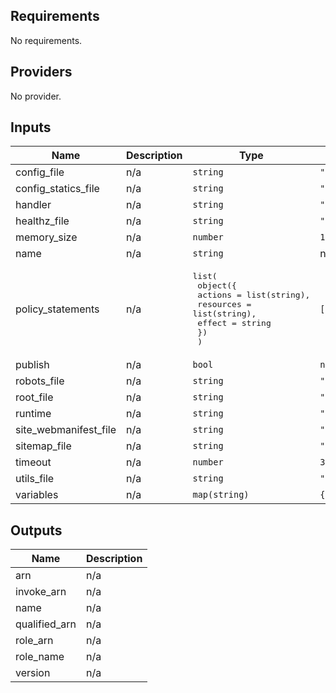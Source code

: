 ## Requirements

No requirements.

## Providers

No provider.

## Inputs

| Name | Description | Type | Default | Required |
|------|-------------|------|---------|:--------:|
| config\_file | n/a | `string` | `""` | no |
| config\_statics\_file | n/a | `string` | `""` | no |
| handler | n/a | `string` | `"index.handler"` | no |
| healthz\_file | n/a | `string` | `""` | no |
| memory\_size | n/a | `number` | `128` | no |
| name | n/a | `string` | n/a | yes |
| policy\_statements | n/a | <pre>list(<br>    object({<br>      actions   = list(string),<br>      resources = list(string),<br>      effect    = string<br>    })<br>  )</pre> | `[]` | no |
| publish | n/a | `bool` | `null` | no |
| robots\_file | n/a | `string` | `""` | no |
| root\_file | n/a | `string` | `""` | no |
| runtime | n/a | `string` | `"nodejs12.x"` | no |
| site\_webmanifest\_file | n/a | `string` | `""` | no |
| sitemap\_file | n/a | `string` | `""` | no |
| timeout | n/a | `number` | `3` | no |
| utils\_file | n/a | `string` | `""` | no |
| variables | n/a | `map(string)` | `{}` | no |

## Outputs

| Name | Description |
|------|-------------|
| arn | n/a |
| invoke\_arn | n/a |
| name | n/a |
| qualified\_arn | n/a |
| role\_arn | n/a |
| role\_name | n/a |
| version | n/a |

